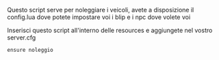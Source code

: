 Questo script serve per noleggiare i veicoli, avete a disposizione il config.lua dove potete impostare voi i blip e i npc dove volete voi

Inserisci questo script all'interno delle resources e aggiungete nel vostro server.cfg 

``ensure noleggio``


